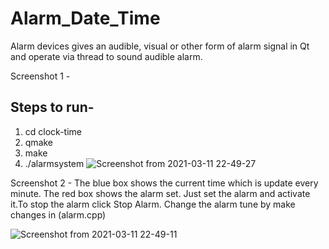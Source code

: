 # Alarm_Date_Time
Alarm devices gives an audible, visual or other form of alarm signal in Qt and operate via thread to  sound audible alarm.

Screenshot 1 - 
## Steps to run-

1. cd clock-time
2. qmake 
3. make
4. ./alarmsystem
![Screenshot from 2021-03-11 22-49-27](https://user-images.githubusercontent.com/56449074/110889581-7139ad80-82bc-11eb-86fa-d9d9075b7e6d.png)

Screenshot 2 - 
The blue box shows the current time which is update every minute.
The red box shows the alarm set.
Just set the alarm and activate it.To stop the alarm click Stop Alarm.
Change the alarm tune by make changes in (alarm.cpp) 

![Screenshot from 2021-03-11 22-49-11](https://user-images.githubusercontent.com/56449074/110889590-74349e00-82bc-11eb-9584-03d04f1609a1.png)

